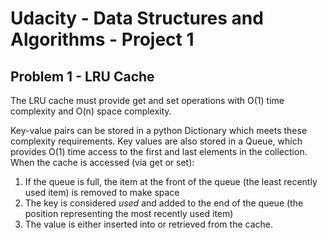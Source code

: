 # Udacity - Data Structures and Algorithms - Project 1

## Problem 1 - LRU Cache

The LRU cache must provide get and set operations with O(1) time complexity and O(n) space complexity.

Key-value pairs can be stored in a python Dictionary which meets these complexity requirements. Key values are
also stored in a Queue, which provides O(1) time access to the first and last elements in the collection. When the
cache is accessed (via get or set):

1. If the queue is full, the item at the front of the queue (the least recently used item) is removed to make space
1. The key is considered *used* and added to the end of the queue (the position representing the most recently used item)
1. The value is either inserted into or retrieved from the cache.

